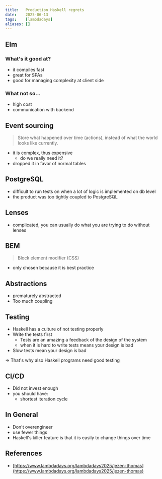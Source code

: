 ```yaml
---
title:   Production Haskell regrets
date:    2025-06-13
tags:    [lambdadays]
aliases: []
---
```


## Elm

### What's it good at?

- it compiles fast
- great for SPAs
- good for managing complexity at client side

### What not so...

- high cost
- communication with backend

## Event sourcing

> Store what happened over time (actions), instead of what the world looks like
> currently.

- it is complex, thus expensive
    - do we really need it?
- dropped it in favor of normal tables

## PostgreSQL

- difficult to run tests on when a lot of logic is implemented on db level
- the product was too tightly coupled to PostgreSQL

## Lenses

- complicated, you can usually do what you are trying to do without lenses

## BEM

> Block element modifier (CSS)

- only chosen because it is best practice

## Abstractions

- prematurely abstracted
- Too much coupling

## Testing

- Haskell has a culture of not testing properly
- Write the tests first
    - Tests are an amazing a feedback of the design of the system
    - when it is hard to write tests means your design is bad
- Slow tests mean your design is bad

=> That's why also Haskell programs need good testing

## CI/CD

- Did not invest enough
- you should have:
    - shortest iteration cycle

## In General

- Don't overengineer
- use fewer things
- Haskell's killer feature is that it is easily to change things over time

## References

- [https://www.lambdadays.org/lambdadays2025/jezen-thomas](https://www.lambdadays.org/lambdadays2025/jezen-thomas)

